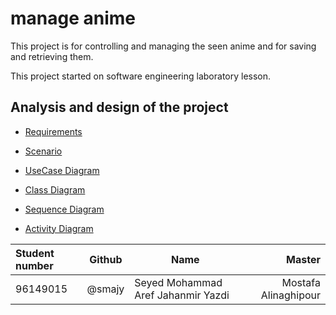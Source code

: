 # manage anime
This project is for controlling and managing the seen anime and for saving and retrieving them.

This project started on software engineering laboratory lesson.

## Analysis and design of the project

*  [Requirements](document/Requirements.md)

*  [Scenario](document/Scenario.md)

*  [UseCase Diagram](document/UseCase.md)

*  [Class Diagram](document/ClassDiagram.md)

*  [Sequence Diagram](document/Sequence.md)

*  [Activity Diagram](document/Activity.md)

| Student number | Github | Name | Master |
| :---- | ---- | ---- | ----: |
| 96149015 | @smajy |Seyed Mohammad Aref Jahanmir Yazdi | Mostafa Alinaghipour |

